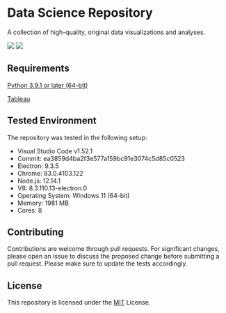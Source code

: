# Data Science Repository

A collection of high-quality, original data visualizations and analyses.

<img src="https://github.com/sabneet95/Data-Science/blob/master/bains_project03_dashboard.jpg">
<img src="https://github.com/sabneet95/Data-Science/blob/master/Pie_Chart.png">

## Requirements

[Python 3.9.1 or later (64-bit)](https://www.python.org/downloads/)

[Tableau](https://www.tableau.com/)


## Tested Environment

The repository was tested in the following setup:

* Visual Studio Code v1.52.1
* Commit: ea3859d4ba2f3e577a159bc91e3074c5d85c0523
* Electron: 9.3.5
* Chrome: 83.0.4103.122
* Node.js: 12.14.1
* V8: 8.3.110.13-electron.0
* Operating System: Windows 11 (64-bit)
* Memory: 1981 MB
* Cores: 8

## Contributing

Contributions are welcome through pull requests. For significant changes, please open an issue to discuss the proposed change before submitting a pull request. Please make sure to update the tests accordingly.

## License
This repository is licensed under the [MIT](https://choosealicense.com/licenses/mit/) License.
